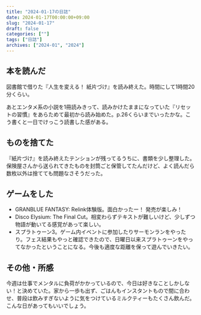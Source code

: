 ```yaml
---
title: "2024-01-17の日誌"
date: 2024-01-17T00:00:00+09:00
slug: "2024-01-17"
draft: false
categories: [""]
tags: ["日誌"]
archives: ["2024-01", "2024"]
---
```

## 本を読んだ

図書館で借りた『人生を変える！ 紙片づけ』を読み終えた。時間にして1時間20分くらい。

あとエンタメ系の小説を1冊読みきって、読みかけたままになっていた『リセットの習慣』をあらためて最初から読み始めた。p.26くらいまでいったかな。こう書くと一日でけっこう読書した感がある。

## ものを捨てた

『紙片づけ』を読み終えたテンションが残ってるうちに、書類を少し整理した。保険屋さんから送られてきたものを封筒ごと保管してたんだけど、よく読んだら数枚以外は捨てても問題なさそうだった。

## ゲームをした

- GRANBLUE FANTASY: Relink体験版。面白かったー！ 発売が楽しみ！
- Disco Elysium: The Final Cut。相変わらずテキストが難しいけど、少しずつ物語が動いてる感覚があって楽しい。
- スプラトゥーン3。ゲーム内イベントに参加したりサーモンランをやったり。フェス結果もやっと確認できたので、日曜日以来スプラトゥーンをやってなかったということになる。今後も適度な距離を保って遊んでいきたい。

## その他・所感

今週は仕事でメンタルに負荷がかかっているので、今日は好きなことしかしない！と決めていた。家から一歩も出ず、ごはんもインスタントもので間に合わせ、普段は飲みすぎないように気をつけているミルクティーもたくさん飲んだ。こんな日があってもいいでしょう。
